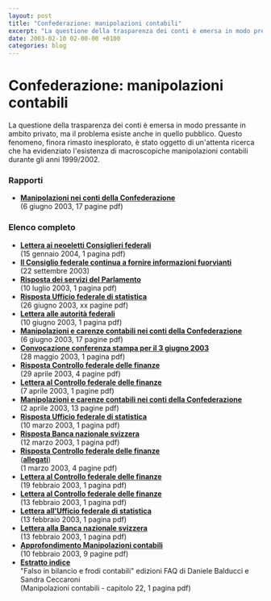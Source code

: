 ```yaml
---
layout: post
title: "Confederazione: manipolazioni contabili"
excerpt: "La questione della trasparenza dei conti è emersa in modo pressante in ambito privato, ma il problema esiste anche in quello pubblico. Questo fenomeno, finora rimasto inesplorato, è stato oggetto di un'attenta ricerca che ha evidenziato l'esistenza di macroscopiche manipolazioni contabili durante gli anni 199..."
date: 2003-02-10 02-00-00 +0100
categories: blog
---
```


# Confederazione: manipolazioni contabili

La questione della trasparenza dei conti è emersa in modo pressante in ambito privato, ma il problema esiste anche in quello pubblico. Questo fenomeno, finora rimasto inesplorato, è stato oggetto di un'attenta ricerca che ha evidenziato l'esistenza di macroscopiche manipolazioni contabili durante gli anni 1999/2002.

### Rapporti

* **[Manipolazioni nei conti della Confederazione](/files/dossiers/conticonfederazione/20030603%5Fapprofondimenti.pdf)**  
(6 giugno 2003, 17 pagine pdf)

### Elenco completo

* **[Lettera ai neoeletti Consiglieri federali](/files/dossiers/conticonfederazione/20040115%5Fneoconsiglieri.pdf)**  
(15 gennaio 2004, 1 pagina pdf)
* **[Il Consiglio federale continua a fornire informazioni fuorvianti](http://utile.ch/20030922%5Fcf%5Fdati%5Ffuorvianti)**  
(22 settembre 2003)
* **[Risposta dei servizi del Parlamento](/files/dossiers/conticonfederazione/20030710%5Fparlamento.pdf)**  
(10 luglio 2003, 1 pagina pdf)
* [**Risposta Ufficio federale di statistica**](/files/dossiers/conticonfederazione/20030626%5Fuffstatistica.pdf)  
(26 giugno 2003, xx pagine pdf)
* **[Lettera alle autorità federali](/files/dossiers/conticonfederazione/20030610%5Flettera%5Fautorita.pdf)**  
(10 giugno 2003, 1 pagina pdf)
* **[Manipolazioni e carenze contabili nei conti della Confederazione](/files/dossiers/conticonfederazione/20030603%5Fapprofondimenti.pdf)**  
(6 giugno 2003, 17 pagine pdf)
* **[Convocazione conferenza stampa per il 3 giugno 2003](/files/dossiers/conticonfederazione/20030603%5Fconferenzastampa.pdf)**  
(28 maggio 2003, 1 pagina pdf)
* **[Risposta Controllo federale delle finanze](/files/dossiers/conticonfederazione/20030429%5Fcf.pdf)**  
(29 aprile 2003, 4 pagine pdf)
* [**Lettera al Controllo federale delle finanze**](/files/dossiers/conticonfederazione/20030407%5Fletcontrollofinanze.pdf)  
(7 aprile 2003, 1 pagine pdf)
* [**Manipolazioni e carenze contabili nei conti della Confederazione**](/files/dossiers/conticonfederazione/20030324%5Fapprofondimenti.pdf)  
(2 aprile 2003, 13 pagine pdf)
* **[Risposta Ufficio federale di statistica](/files/dossiers/conticonfederazione/20030310%5Fuf%5Fstat.pdf)**  
(10 marzo 2003, 1 pagina pdf)
* **[Risposta Banca nazionale svizzera](/files/dossiers/conticonfederazione/20030312%5FBNS.pdf)**  
(12 marzo 2003, 1 pagina pdf)
* [**Risposta Controllo federale delle finanze**](/files/dossiers/conticonfederazione/20030301%5Fcf.pdf)  
(**[allegati](/files/dossiers/conticonfederazione/20030301%5Fcf%5Fallegati.pdf)**)  
(1 marzo 2003, 4 pagine pdf)
* [**Lettera al Controllo federale delle finanze**](/files/dossiers/conticonfederazione/20030219%5Fletcontrollofinanze.pdf)  
(19 febbraio 2003, 1 pagina pdf)
* [**Lettera al Controllo federale delle finanze**](/files/dossiers/conticonfederazione/20030213%5Fletcontrollofinanze.pdf)  
(13 febbraio 2003, 1 pagina pdf)
* **[Lettera all'Ufficio federale di statistica](/files/dossiers/conticonfederazione/20030213%5Fufficiodi%20statistica.pdf)**  
(13 febbraio 2003, 1 pagina pdf)
* **[Lettera alla Banca nazionale svizzera](/files/dossiers/conticonfederazione/20030213%5Fbancanazionale.pdf)**  
(13 febbraio 2003, 1 pagina pdf)
* **[Approfondimento Manipolazioni contabili](/files/dossiers/conticonfederazione/20030210%5Fapprofondimenti.pdf)**  
(10 febbraio 2003, 9 pagine pdf)
* **[Estratto indice](/files/dossiers/conticonfederazione/balducci%5Fceccaroni.pdf)**  
"Falso in bilancio e frodi contabili" edizioni FAQ di Daniele Balducci e Sandra Ceccaroni  
(Manipolazioni contabili - capitolo 22, 1 pagina pdf)

